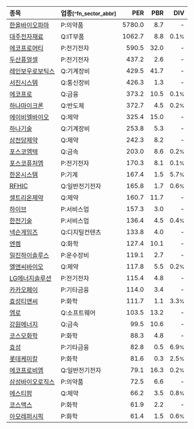 | **종목** | **업종**<small>[^fn_sector_abbr]</small> | **PER** | **PBR** | **DIV** |
| :--- | :--- | --: | --: | --: |
| [한올바이오파마](/009420/) | P:의약품 | 5780.0 | 8.7 | - |
| [대주전자재료](/078600/) | Q:IT부품 | 1062.7 | 8.8 | 0.1<small>%</small> |
| [에코프로머티](/450080/) | P:전기전자 | 590.5 | 32.0 | - |
| [두산퓨얼셀](/336260/) | P:전기전자 | 437.2 | 2.6 | - |
| [레인보우로보틱스](/277810/) | Q:기계장비 | 429.5 | 41.7 | - |
| [서진시스템](/178320/) | Q:통신장비 | 426.3 | 1.3 | - |
| [에코프로](/086520/) | Q:금융 | 373.2 | 10.5 | 0.1<small>%</small> |
| [하나마이크론](/067310/) | Q:반도체 | 372.7 | 4.5 | 0.2<small>%</small> |
| [에이비엘바이오](/298380/) | Q:제약 | 325.4 | 15.0 | - |
| [하나기술](/299030/) | Q:기계장비 | 253.8 | 5.3 | - |
| [삼천당제약](/000250/) | Q:제약 | 242.3 | 8.2 | - |
| [포스코엠텍](/009520/) | Q:금속 | 203.0 | 8.6 | 0.2<small>%</small> |
| [포스코퓨처엠](/003670/) | P:전기전자 | 170.3 | 8.1 | 0.1<small>%</small> |
| [한온시스템](/018880/) | P:기계 | 167.4 | 1.5 | 5.7<small>%</small> |
| [RFHIC](/218410/) | Q:일반전기전자 | 165.8 | 1.7 | 0.6<small>%</small> |
| [셀트리온제약](/068760/) | Q:제약 | 160.7 | 11.7 | - |
| [하이브](/352820/) | P:서비스업 | 157.3 | 3.0 | - |
| [한전기술](/052690/) | P:서비스업 | 136.4 | 4.5 | 0.4<small>%</small> |
| [넥슨게임즈](/225570/) | Q:디지털컨텐츠 | 133.8 | 4.0 | - |
| [엔켐](/348370/) | Q:화학 | 127.4 | 10.1 | - |
| [일진하이솔루스](/271940/) | P:운수장비 | 119.1 | 2.7 | - |
| [엘앤씨바이오](/290650/) | Q:제약 | 117.8 | 5.5 | 0.2<small>%</small> |
| [LG에너지솔루션](/373220/) | P:전기전자 | 115.4 | 4.8 | - |
| [카카오페이](/377300/) | P:기타금융 | 114.0 | 3.4 | - |
| [효성티앤씨](/298020/) | P:화학 | 111.7 | 1.1 | 3.3<small>%</small> |
| [엠로](/058970/) | Q:소프트웨어 | 103.5 | 13.2 | - |
| [강원에너지](/114190/) | Q:금속 | 99.5 | 10.6 | - |
| [코스모화학](/005420/) | P:화학 | 88.3 | 4.8 | - |
| [효성](/004800/) | P:기타금융 | 82.8 | 0.5 | 6.9<small>%</small> |
| [롯데케미칼](/011170/) | P:화학 | 81.6 | 0.3 | 2.5<small>%</small> |
| [에코프로비엠](/247540/) | Q:일반전기전자 | 79.1 | 16.3 | 0.2<small>%</small> |
| [삼성바이오로직스](/207940/) | P:의약품 | 72.5 | 6.6 | - |
| [에스티팜](/237690/) | Q:제약 | 66.2 | 3.5 | 0.8<small>%</small> |
| [코스맥스](/192820/) | P:화학 | 61.9 | 2.2 | - |
| [아모레퍼시픽](/090430/) | P:화학 | 61.4 | 1.5 | 0.6<small>%</small> |